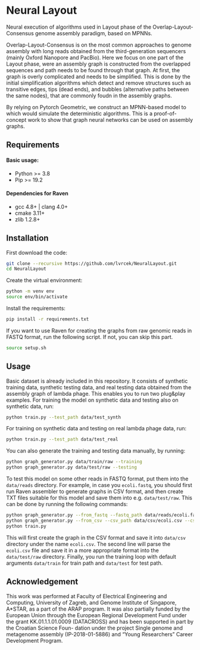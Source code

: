 # Neural Layout

Neural execution of algorithms used in Layout phase of the Overlap-Layout-Consensus genome assembly paradigm, based on MPNNs.

Overlap-Layout-Consensus is on the most common approaches to genome assembly with long reads obtained from the third-generation sequencers (mainly Oxford Nanopore and PacBio).
Here we focus on one part of the Layout phase, were an assembly graph is constructed from the overlapped sequences and path needs to be found through that graph.
At first, the graph is overly complicated and needs to be simplified. This is done by the initial simplification algorithms which detect and remove structures such as transitive edges, tips (dead ends), and bubbles (alternative paths between the same nodes), that are commonly foudn in the assembly graphs.

By relying on Pytorch Geometric, we construct an MPNN-based model to which would simulate the deterministic algorithms. This is a proof-of-concept work to show that graph neural networks can be used on assembly graphs.

## Requirements
#### Basic usage:
- Python >= 3.8
- Pip >= 19.2

#### Dependencies for Raven
- gcc 4.8+ | clang 4.0+
- cmake 3.11+
- zlib 1.2.8+

## Installation

First download the code:
```bash
git clone --recursive https://github.com/lvrcek/NeuralLayout.git
cd NeuralLayout
```

Create the virtual environment:
```bash
python -m venv env
source env/bin/activate
```

Install the requirements:
```bash
pip install -r requirements.txt
```

If you want to use Raven for creating the graphs from raw genomic reads in FASTQ format, run the following script.
If not, you can skip this part.
```bash
source setup.sh
```

## Usage

Basic dataset is already included in this repository. It consists of synthetic training data, synthetic testing data,
and real testing data obtained from the assembly graph of lambda phage. This enables you to run two
plug&play examples. For training the model on synthetic data and testing also on synthetic data, run:
```bash
python train.py --test_path data/test_synth
```
For training on synthetic data and testing on real lambda phage data, run:
```bash
python train.py --test_path data/test_real
```

You can also generate the training and testing data manually, by running:
```bash
python graph_generator.py data/train/raw --training
python graph_generator.py data/test/raw --testing
```

To test this model on some other reads in FASTQ format, put them into the `data/reads` directory.
For example, in case you `ecoli.fastq`, you should first run Raven assembler to generate graphs in CSV format,
and then create TXT files suitable for this model and save them into e.g. `data/test/raw`.
This can be done by running the following commands:
```bash
python graph_generator.py --from_fastq --fastq_path data/reads/ecoli.fastq --fastq_type ecoli data/csv
python graph_generator.py --from_csv --csv_path data/csv/ecoli.csv --csv_type ecoli data/test/raw
python train.py
```
This will first create the graph in the CSV format and save it into `data/csv` directory under the name `ecoli.csv`.
The second line will parse the `ecoli.csv` file and save it in a more appropriate format into the `data/test/raw` directory.
Finally, you run the training loop with default arguments `data/train` for train path and `data/test` for test path.


## Acknowledgement
This work was performed at Faculty of Electrical Engineering and Computing, University of Zagreb,
and Genome Institute of Singapore, A*STAR, as a part of the ARAP program. It was also partially
funded by the European Union through the European Regional Development Fund under the grant
KK.01.1.1.01.0009 (DATACROSS) and has been supported in part by the Croatian Science Foun-
dation under the project Single genome and metagenome assembly (IP-2018-01-5886) and “Young
Researchers” Career Development Program.